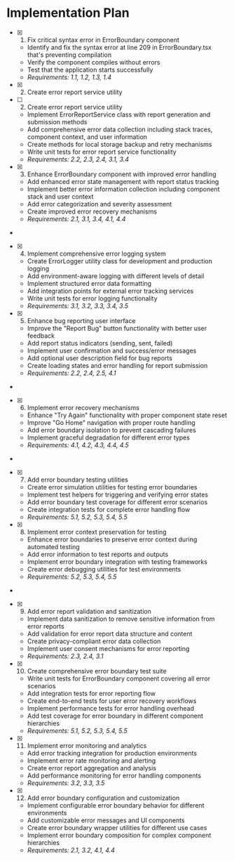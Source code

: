 # Implementation Plan

- [x] 1. Fix critical syntax error in ErrorBoundary component






  - Identify and fix the syntax error at line 209 in ErrorBoundary.tsx that's preventing compilation
  - Verify the component compiles without errors
  - Test that the application starts successfully
  - _Requirements: 1.1, 1.2, 1.3, 1.4_
- [x] 2. Create error report service utility




- [ ] 2. Create error report service utility

  - Implement ErrorReportService class with report generation and submission methods
  - Add comprehensive error data collection including stack traces, component context, and user information
  - Create methods for local storage backup and retry mechanisms
  - Write unit tests for error report service functionality
  - _Requirements: 2.2, 2.3, 2.4, 3.1, 3.4_

- [x] 3. Enhance ErrorBoundary component with improved error handling





  - Add enhanced error state management with report status tracking
  - Implement better error information collection including component stack and user context
  - Add error categorization and severity assessment
  - Create improved error recovery mechanisms
  - _Requirements: 2.1, 3.1, 3.4, 4.1, 4.4_
-

- [x] 4. Implement comprehensive error logging system




  - Create ErrorLogger utility class for development and production logging
  - Add environment-aware logging with different levels of detail
  - Implement structured error data formatting
  - Add integration points for external error tracking services
  - Write unit tests for error logging functionality
  - _Requirements: 3.1, 3.2, 3.3, 3.4, 3.5_

- [x] 5. Enhance bug reporting user interface




  - Improve the "Report Bug" button functionality with better user feedback
  - Add report status indicators (sending, sent, failed)
  - Implement user confirmation and success/error messages
  - Add optional user description field for bug reports
  - Create loading states and error handling for report submission
  - _Requirements: 2.2, 2.4, 2.5, 4.1_
-

- [x] 6. Implement error recovery mechanisms




  - Enhance "Try Again" functionality with proper component state reset
  - Improve "Go Home" navigation with proper route handling
  - Add error boundary isolation to prevent cascading failures
  - Implement graceful degradation for different error types
  - _Requirements: 4.1, 4.2, 4.3, 4.4, 4.5_
-

- [x] 7. Add error boundary testing utilities




  - Create error simulation utilities for testing error boundaries
  - Implement test helpers for triggering and verifying error states
  - Add error boundary test coverage for different error scenarios
  - Create integration tests for complete error handling flow
  - _Requirements: 5.1, 5.2, 5.3, 5.4, 5.5_

- [x] 8. Implement error context preservation for testing




  - Enhance error boundaries to preserve error context during automated testing
  - Add error information to test reports and outputs
  - Implement error boundary integration with testing frameworks
  - Create error debugging utilities for test environments
  - _Requirements: 5.2, 5.3, 5.4, 5.5_
-

- [x] 9. Add error report validation and sanitization




  - Implement data sanitization to remove sensitive information from error reports
  - Add validation for error report data structure and content
  - Create privacy-compliant error data collection
  - Implement user consent mechanisms for error reporting
  - _Requirements: 2.3, 2.4, 3.1_

- [x] 10. Create comprehensive error boundary test suite








  - Write unit tests for ErrorBoundary component covering all error scenarios
  - Add integration tests for error reporting flow
  - Create end-to-end tests for user error recovery workflows
  - Implement performance tests for error handling overhead
  - Add test coverage for error boundary in different component hierarchies
  - _Requirements: 5.1, 5.2, 5.3, 5.4, 5.5_

- [x] 11. Implement error monitoring and analytics






  - Add error tracking integration for production environments
  - Implement error rate monitoring and alerting
  - Create error report aggregation and analysis
  - Add performance monitoring for error handling components
  - _Requirements: 3.2, 3.3, 3.5_

- [x] 12. Add error boundary configuration and customization






  - Implement configurable error boundary behavior for different environments
  - Add customizable error messages and UI components
  - Create error boundary wrapper utilities for different use cases
  - Implement error boundary composition for complex component hierarchies
  - _Requirements: 2.1, 3.2, 4.1, 4.4_